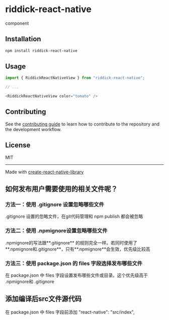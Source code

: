 <!--
 * @Author: Ronny Wu
 * @Date: 2023-01-04 17:15:54
 * @LastEditors: Ronny Wu
 * @LastEditTime: 2023-01-05 16:15:33
-->
# riddick-react-native

component

## Installation

```sh
npm install riddick-react-native
```

## Usage

```js
import { RiddickReactNativeView } from "riddick-react-native";

// ...

<RiddickReactNativeView color="tomato" />
```

## Contributing

See the [contributing guide](CONTRIBUTING.md) to learn how to contribute to the repository and the development workflow.

## License

MIT

---

Made with [create-react-native-library](https://github.com/callstack/react-native-builder-bob)


## 如何发布用户需要使用的相关文件呢？
### 方法一：使用 .gitignore 设置忽略哪些文件
.gitignore 设置的忽略文件，在git代码管理和 npm publish 都会被忽略

### 方法二：使用 .npmignore设置忽略哪些文件
.npmignore的写法跟**.gitignore** 的规则完全一样。若同时使用了**.npmignore和.gitignore**，只有**.npmignore**会生效，优先级比较高

### 方法三：使用 package.json 的 files 字段选择发布哪些文件
在 package.json 中 files 字段设置发布哪些文件或目录。这个优先级高于 .npmignore和 .gitignore

## 添加编译后src文件源代码
在 package.json 中 files 字段前添加 "react-native": "src/index",